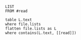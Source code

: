 
```dataview
    LIST
    FROM #read
```

```dataview
    table L.text
    where file.lists
    flatten file.lists as L
    where contains(L.text, [[read]])
```